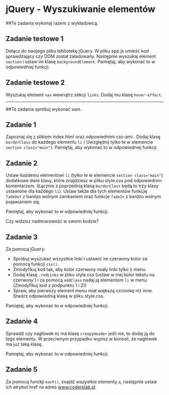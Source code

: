 # jQuery - Wyszukiwanie elementów

##Te zadania wykonaj razem z wykładowcą.

## Zadanie testowe 1
Dołącz do swojego pliku bibliotekę jQuery. W pliku app.js umieść kod sprawdzający czy DOM został załadowany.
Następnie wyszukaj element ```section``` i ustaw im klasę ```backgroundElement```. Pamiętaj, aby wykonać to w odpowiedniej funkcji.

## Zadanie testowe 2
Wyszukaj element ```nav```  wewnątrz sekcji ```links```. Dodaj mu klasę  ```hover-effect```.

-----------------------------------------------------------------------------------------------------



##Te zadania spróbuj wykonać sam.

## Zadanie 1
Zapoznaj się z plikiem index.html oraz odpowiednimi css-ami . Dodaj klasę ```borderClass``` do każdego elementu ```li``` ( Uwzględnij tylko te w elemencie ```section class="main"```). Pamiętaj, aby wykonać to w odpowiedniej funkcji.

## Zadanie 2
Ustaw każdemu elementowi ```li``` (tylko te w elemencie ```section class="main"```) dodatkowe dwie klasy, które znajdziesz w pliku style.css pod odpowiednim komentarzem. (Łącznie z poprzednią klasą ```borderClass``` będą to trzy klasy ustawione dla każdego ```li```). Ustaw także dla tych elementów funkcję ```fadeOut``` z bardzo wolnym zanikaniem oraz funkcje ```fadeIn``` z bardzo wolnym pojawianiem się.

Pamiętaj, aby wykonać to w odpowiedniej funkcji.

Czy widzisz nadmiarowość w swoim kodzie?


## Zadanie 3
Za pomocą jQuery:

* Spróbuj wyszukać wszystkie linki i ustawić im czerwony kolor za pomocą funkcji ```css()```.
* Zmodyfikuj kod tak, aby kolor czerwony miały linki tylko z menu.
* Dodaj klasę ```.redLinks``` w pliku style.css (ustaw w niej kolor tekstu na czerwony ) i za pomocą ```addClass``` nadaj ją elementom ```li``` w menu (Zmodyfikuj kod z podpunktu 1 i 2))
* Spraw, aby pierwszy element menu miał większą czcionkę niż inne.  Stwórz odpowiednią klasę w pliku style.css.

Pamiętaj, aby wykonać to w odpowiedniej funkcji.

## Zadanie 4
Sprawdź czy nagłówek ```H1``` ma klasę ```creepyHeader``` jeśli nie, to dodaj ją do tego elementu. W przeciwnym przypadku wypisz w konsoli, że nagłówek ma już taką klasę.

Pamiętaj, aby wykonać to w odpowiedniej funkcji.

## Zadanie 5
Za pomocą funckji ```each()```, znajdź wszystkie elementy ```a```, następnie ustaw ich atrybut href na adres www.coderslab.pl.
